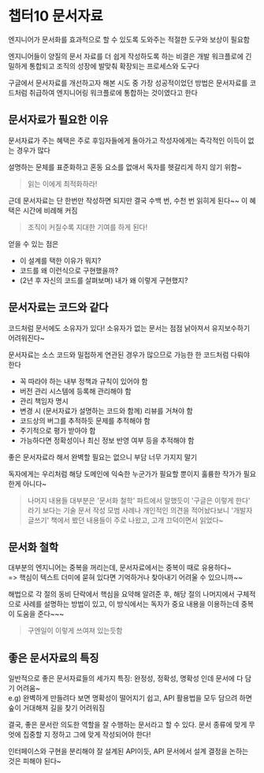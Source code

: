 # 챕터10 문서자료

엔지니어가 문서화를 효과적으로 할 수 있도록 도와주는 적절한 도구와 보상이 필요함

엔지니어들이 양질의 문서 자료를 더 쉽게 작성하도록 하는 비결은 개발 워크플로에 긴밀하게 통합되고 조직의 성장에 발맞춰 확장되는 프로세스와 도구다

구글에서 문서자료를 개선하고자 해본 시도 중 가장 성공적이었던 방법은 문서자료를 코드처럼 취급하여 엔지니어링 워크플로에 통합하는 것이였다고 한다

## 문서자료가 필요한 이유

문서자료가 주는 혜택은 주로 후임자들에게 돌아가고 작성자에게는 즉각적인 이득이 없는 경우가 많다

설명하는 문체를 표준화하고 혼동 요소를 없애서 독자를 헷갈리게 하지 않기 위함~

> 읽는 이에게 최적화하라!

근데 문서자료는 단 한번만 작성하면 되지만 결국 수백 번, 수천 번 읽히게 된다~~ 이 혜택은 시간에 비례해 커짐

> 조직이 커질수록 지대한 기여를 하게 된다!

얻을 수 있는 점은
- 이 설계를 택한 이유가 뭐지?
- 코드를 왜 이런식으로 구현했을까?
- (2년 후 자신의 코드를 살펴보며) 내가 왜 이렇게 구현했지?

## 문서자료는 코드와 같다

코드처럼 문서에도 소유자가 있다! 소유자가 없는 문서는 점점 낡아져서 유지보수하기 어려워진다~

문서자료는 소스 코드와 밀접하게 연관된 경우가 많으므로 가능한 한 코드처럼 다뤄야 한다
- 꼭 따라야 하는 내부 정책과 규칙이 있어야 함
- 버전 관리 시스템에 등록해 관리해야 함
- 관리 책임자 명시
- 변경 시 (문서자료가 설명하는 코드와 함께) 리뷰를 거쳐야 함
- 코드상의 버그를 추적하듯 문제를 추적해야 함
- 주기적으로 평가 받아야 함
- 가능하다면 정확성이나 최신 정보 반영 여부 등을 추적해야 함

좋은 문서자료라 해서 완벽할 필요는 없으니 부담 너무 가지지 말기

독자에게는 우리처럼 해당 도메인에 익숙한 누군가가 필요할 뿐이지 훌륭한 작가가 필요한게 아니다~

> 나머지 내용들 대부분은 '문서화 철학' 파트에서 말했듯이 '구글은 이렇게 한다' 라기 보다는 기술 문서 작성 모범 사례나 개인적인 의견을 적어놨다보니 '개발자 글쓰기' 책에서 봤던 내용들이 주로 나왔고, 고개 끄덕이면서 읽었다~

## 문서화 철학

대부분의 엔지니어는 중복을 꺼리는데, 문서자료에서는 중복이 때로 유용하다~   
=> 핵심이 텍스트 더미에 묻혀 있다면 기억하거나 찾아내기 어려울 수 있으니까~~

해법으로 각 절의 동비 단락에서 핵심을 요약해 알려준 후, 해당 절의 나머지에서 구체적으로 사례를 설명하는 방법이 있고, 이 방식에서는 독자가 중요 내용을 이용하는데 중복이 도움을 준다~~~

> 구엔일이 이렇게 쓰여져 있는듯함

## 좋은 문서자료의 특징

일반적으로 좋은 문서자료들의 세가지 특징: 완정성, 정확성, 명확성 인데 문서에 다 담기 어려움~   
e.g) 완벽하게 만들려다 보면 명확성이 떨어지기 쉽고, API 활용법을 모두 담으려 하면 숲이 거대해져 길을 찾기 어려워짐

결국, 좋은 문서란 의도한 역할을 잘 수행하는 문서라고 할 수 있다. 문서 종류에 맞게 무엇에 집중할 지 정하고 그에 맞게 작성되어야 한다!

인터페이스와 구현을 분리해야 잘 설계된 API이듯, API 문서에서 설계 결정을 논하는 것은 피해야 된다~

 

